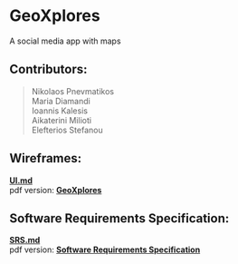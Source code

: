 # GeoXplores

A social media app with maps

## Contributors:
  > Nikolaos Pnevmatikos\
  Maria Diamandi\
  Ioannis Kalesis\
  Aikaterini Milioti\
  Elefterios Stefanou

## Wireframes:

**[UI.md](./UI.md)**\
pdf version: **[GeoXplores](./wireframes/GeoXplores.pdf)**
  
## Software Requirements Specification:
    
**[SRS.md](./SRS.md)**\
pdf version: **[Software Requirements Specification](./Software%20Requirements%20Specification.pdf)**
